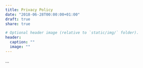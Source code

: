 ```yaml
---
title: Privacy Policy
date: "2018-06-28T00:00:00+01:00"
draft: true
share: true

# Optional header image (relative to `static/img/` folder).
header:
  caption: ""
  image: ""
---
```


...
